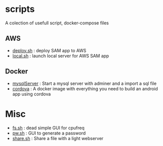 # scripts

A colection of usefull script, docker-compose files

## AWS

* [deploy.sh](bash/deploy.sh) : deploy SAM app to AWS
* [local.sh](bash/local.sh)   : launch local server for AWS SAM app

## Docker
* [mysqlServer](dockerfiles/mysqlServer/docker-compose.yml) : Start a mysql server with adminer and a import a sql file
* [cordova](dockerfiles/cordova/Dockerfile) : A docker image with everything you need to build an android app using cordova

# Misc
* [fs.sh](bash/fs.sh)         : dead simple GUI for cpufreq
* [pw.sh](bash/pw.sh)         : GUI to generate a password
* [share.sh](bash/share.sh)   : Share a file with a light webserver